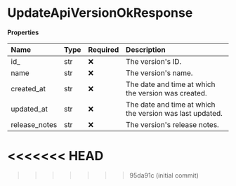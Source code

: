 # UpdateApiVersionOkResponse

**Properties**

| Name          | Type | Required | Description                                              |
| :------------ | :--- | :------- | :------------------------------------------------------- |
| id\_          | str  | ❌       | The version's ID.                                        |
| name          | str  | ❌       | The version's name.                                      |
| created_at    | str  | ❌       | The date and time at which the version was created.      |
| updated_at    | str  | ❌       | The date and time at which the version was last updated. |
| release_notes | str  | ❌       | The version's release notes.                             |
<<<<<<< HEAD
=======

<!-- This file was generated by liblab | https://liblab.com/ -->
>>>>>>> 95da91c (initial commit)
